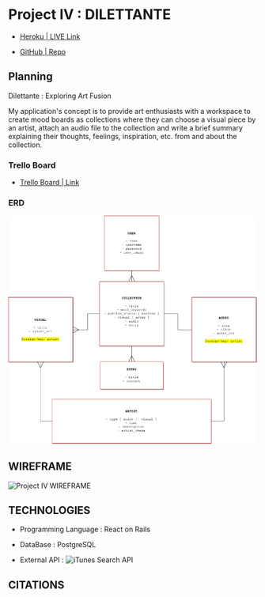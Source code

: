 # Project IV : DILETTANTE 

* [ Heroku | LIVE Link ](https://project-four.herokuapp.com/)

* [ GitHub | Repo ](https://github.com/grantspell/project-four)

## Planning

Dilettante : Exploring Art Fusion

My application's concept is to provide art enthusiasts with a workspace to create mood boards as collections where they can choose a visual piece by an artist, attach an audio file to the collection and write a brief summary explaining their thoughts, feelings, inspiration, etc. from and about the collection.

### Trello Board

* [ Trello Board | Link ](https://trello.com/b/QpOi31Cc)

### ERD

![ Project IV ERD ](./images/erd.jpeg)

## WIREFRAME

![ Project IV WIREFRAME ](https://i.imgur.com/nbh1KKI.jpg)

## TECHNOLOGIES

* Programming Language : React on Rails

* DataBase : PostgreSQL

* External API : ![iTunes Search API ](https://affiliate.itunes.apple.com/resources/documentation/itunes-store-web-service-search-api/)

## CITATIONS